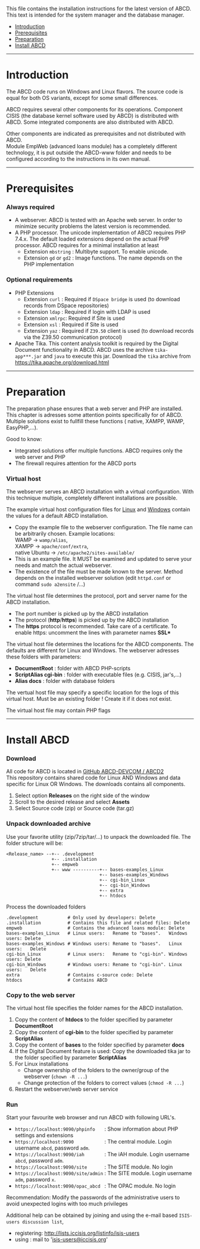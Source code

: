This file contains the installation instructions for the latest version of ABCD.
This text is intended for the system manager and the database manager.

- [Introduction](#Introduction)
- [Prerequisites](#Prerequisites)
- [Preparation](#Preparation)
- [Install ABCD](#Install-ABCD)

<hr>

# Introduction
The ABCD code runs on Windows and Linux flavors. The source code is equal for both OS variants, except for some small differences.

ABCD requires several other components for its operations. Component CISIS (the database kernel software used by ABCD) is distributed with ABCD.
Some integrated components are also distributed with ABCD.

Other components are indicated as prerequisites and not distributed with ABCD.  
Module EmpWeb (advanced loans module) has a completely different technology, it is put outside the ABCD-www folder and needs to be configured according to the instructions in its own manual.
<hr>

# Prerequisites

### Always required
- A webserver. ABCD is tested with an Apache web server.
In order to minimize security problems the latest version is recommended.
- A PHP processor. The unicode implementation of ABCD requires PHP 7.4.x.
The default loaded extensions depend on the actual PHP processor. ABCD requires for a minimal installation at least
  - Extension `mbstring` : Multibyte support. To enable unicode.
  - Extension `gd` or `gd2` : Image functions. The name depends on the PHP implementation

### Optional requirements

- PHP Extensions
  - Extension `curl`  : Required if `DSpace bridge` is used (to download records from DSpace repositories)
  - Extension `ldap`  : Required if login with LDAP is used
  - Extension `xmlrpc`: Required if Site is used
  - Extension `xsl`   : Required if Site is used
  - Extension `yaz`   : Required if `Z39.50` client is used (to download records via the Z39.50 communication protocol)
- Apache Tika. This content analysis toolkit is required by the Digital Document functionality in ABCD.
ABCD uses the archive `tika-app***.jar` and `java` to execute this jar.
Download the `tika` archive from https://tika.apache.org/download.html

<hr>

# Preparation

The preparation phase ensures that a web server and PHP are installed. This chapter is adresses some attention points specifically for of ABCD.  
Multiple solutions exist to fullfill these functions ( native, XAMPP, WAMP, EasyPHP,...).

Good to know:
- Integrated solutions offer multiple functions. ABCD requires only the web server and PHP
- The firewall requires attention for the ABCD ports

### Virtual host
The webserver serves an ABCD installation with a virtual configuration. With this technique multiple, completely different installations are possible.

The example virtual host configuration files for [Linux](vhost_ABCD_9090_Linux.conf) and [Windows](vhost_ABCD_9090_Windows.conf)
contain the values for a default ABCD installation.
- Copy the example file to the webserver configuration. The file name can be arbitrarily chosen. 
Example locations:  
WAMP &rarr; `wamp/alias`,  
XAMPP &rarr; `apache/conf/extra`,  
native Ubuntu &rarr; `/etc/apache2/sites-available/`
- This is an example file. It MUST be examined and updated to serve your needs and match the actual webserver.
- The existence of the file must be made known to the server. Method depends on the installed webserver solution (edit `httpd.conf` or command `sudo a2ensite` /...)

The virtual host file determines the protocol, port and server name for the ABCD installation.
- The port number is picked up by the ABCD installation
- The protocol (**http**/**https**) is picked up by the ABCD installation
- The **https** protocol is recommended. Take care of a certificate. To enable https: uncomment the lines with parameter names **SSL\***

The virtual host file determines the locations for the ABCD components. The defaults are different for Linux and Windows.
The webserver adresses these folders with parameters:
- **DocumentRoot** : folder with ABCD PHP-scripts
- **ScriptAlias cgi-bin** : folder with executable files (e.g. CISIS, jar's,...)
- **Alias docs** : folder with database folders

The vertual host file may specify a specific location for the logs of this virtual host. Must be an existing folder ! Create it if it does not exist.

The virtual host file may contain PHP flags 

<hr>

# Install ABCD

### Download
All code for ABCD is located in [GitHub ABCD-DEVCOM / ABCD2](https://github.com/ABCD-DEVCOM/ABCD2)  
This repository contains shared code for Linux AND Windows and data specific for Linux OR Windows.
The downloads contains all components.  

1. Select option **Releases** on the right side of the window
2. Scroll to the desired release and select **Assets**
3. Select Source code (zip) or Source code (tar.gz)
        
### Unpack downloaded archive
Use your favorite utility (zip/7zip/tar/...) to unpack the downloaded file. The folder structure
will be:
```
<Release_name> --+-- .development
                 +-- .installation
                 +-- empweb
                 +-- www ----------+-- bases-examples_Linux
                                   +-- bases-examples_Windows
                                   +-- cgi-bin_Linux
                                   +-- cgi-bin_Windows
                                   +-- extra
                                   +-- htdocs
```
Process the downloaded folders
```
.development           # Only used by developers: Delete
.installation          # Contains this file and related files: Delete
empweb                 # Contains the advanced loans module: Delete
bases-examples_Linux   # Linux users:   Rename to "bases".   Windows users: Delete
bases-examples_Windows # Windows users: Rename to "bases".   Linux users:   Delete
cgi-bin_Linux          # Linux users:   Rename to "cgi-bin". Windows users: Delete
cgi-bin_Windows        # Windows users: Rename to "cgi-bin". Linux users:   Delete
extra                  # Contains c-source code: Delete
htdocs                 # Contains ABCD
```

### Copy to the web server
The virtual host file specifies the folder names for the ABCD installation.
1. Copy the content of **htdocs** to the folder specified by parameter **DocumentRoot**
2. Copy the content of **cgi-bin** to the folder specified by parameter **ScriptAlias**
3. Copy the content of **bases** to the folder specified by parameter **docs**
4. If the Digital Document feature is used: Copy the downloaded tika jar to the folder specified by parameter **ScriptAlias**
5. For Linux installations
   - Change ownership of the folders to the owner/group of the webserver (`chown -R ...`)
   - Change protection of the folders to correct values (`chmod -R ...`)
6. Restart the webserver/web server service

### Run
Start your favourite web browser and run ABCD with following URL's.

- `https://localhost:9090/phpinfo   ` : Show information about PHP settings and extensions
- `https://localhost:9090           ` : The central module. Login username `abcd`, password `adm`.
- `https://localhost:9090/iah       ` : The iAH module. Login username `abcd`, password `adm`.
- `https://localhost:9090/site      ` : The SITE module. No login
- `https://localhost:9090/site/admin` : The SITE module. Login username `adm`, password `x`.
- `https://localhost:9090/opac_abcd ` : The OPAC module. No login

Recommendation: Modify the passwords of the administrative users to avoid unexpected logins with too much privileges

Additional help can be obtained by joining and using the e-mail based `ISIS-users discussion list`,
- registering: http://lists.iccisis.org/listinfo/isis-users
- using : mail to 'isis-users@iccisis.org'

